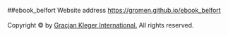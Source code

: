 ##ebook_belfort
Website address https://gromen.github.io/ebook_belfort</br></br>
Copyright © by [Gracjan Kleger International.](https://www.gracjankleger.com) All rights reserved.
